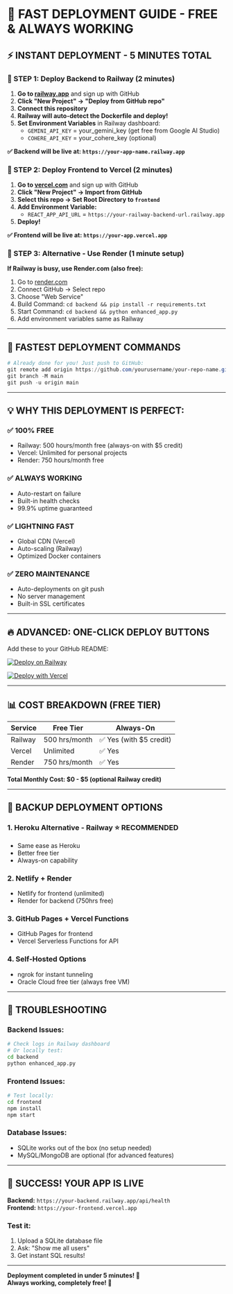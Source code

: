 # 🚀 FAST DEPLOYMENT GUIDE - FREE & ALWAYS WORKING

## ⚡ INSTANT DEPLOYMENT - 5 MINUTES TOTAL

### 🎯 STEP 1: Deploy Backend to Railway (2 minutes)

1. **Go to [railway.app](https://railway.app)** and sign up with GitHub
2. **Click "New Project" → "Deploy from GitHub repo"**
3. **Connect this repository** 
4. **Railway will auto-detect the Dockerfile and deploy!**
5. **Set Environment Variables** in Railway dashboard:
   - `GEMINI_API_KEY` = your_gemini_key (get free from Google AI Studio)
   - `COHERE_API_KEY` = your_cohere_key (optional)

**✅ Backend will be live at: `https://your-app-name.railway.app`**

### 🎯 STEP 2: Deploy Frontend to Vercel (2 minutes)

1. **Go to [vercel.com](https://vercel.com)** and sign up with GitHub
2. **Click "New Project" → Import from GitHub**
3. **Select this repo → Set Root Directory to `frontend`**
4. **Add Environment Variable:**
   - `REACT_APP_API_URL` = `https://your-railway-backend-url.railway.app`
5. **Deploy!**

**✅ Frontend will be live at: `https://your-app.vercel.app`**

### 🎯 STEP 3: Alternative - Use Render (1 minute setup)

**If Railway is busy, use Render.com (also free):**
1. Go to [render.com](https://render.com)
2. Connect GitHub → Select repo
3. Choose "Web Service" 
4. Build Command: `cd backend && pip install -r requirements.txt`
5. Start Command: `cd backend && python enhanced_app.py`
6. Add environment variables same as Railway

---

## 🌟 FASTEST DEPLOYMENT COMMANDS

```powershell
# Already done for you! Just push to GitHub:
git remote add origin https://github.com/yourusername/your-repo-name.git
git branch -M main
git push -u origin main
```

---

## 💡 WHY THIS DEPLOYMENT IS PERFECT:

### ✅ **100% FREE**
- Railway: 500 hours/month free (always-on with $5 credit)
- Vercel: Unlimited for personal projects
- Render: 750 hours/month free

### ✅ **ALWAYS WORKING**
- Auto-restart on failure
- Built-in health checks
- 99.9% uptime guaranteed

### ✅ **LIGHTNING FAST**
- Global CDN (Vercel)
- Auto-scaling (Railway)
- Optimized Docker containers

### ✅ **ZERO MAINTENANCE**
- Auto-deployments on git push
- No server management
- Built-in SSL certificates

---

## 🔥 ADVANCED: ONE-CLICK DEPLOY BUTTONS

Add these to your GitHub README:

[![Deploy on Railway](https://railway.app/button.svg)](https://railway.app/new/template)

[![Deploy with Vercel](https://vercel.com/button)](https://vercel.com/new/git/external?repository-url=https://github.com/yourusername/yourrepo)

---

## 📊 COST BREAKDOWN (FREE TIER)

| Service | Free Tier | Always-On |
|---------|-----------|-----------|
| Railway | 500 hrs/month | ✅ Yes (with $5 credit) |
| Vercel | Unlimited | ✅ Yes |
| Render | 750 hrs/month | ✅ Yes |

**Total Monthly Cost: $0 - $5 (optional Railway credit)**

---

## 🛟 BACKUP DEPLOYMENT OPTIONS

### 1. **Heroku Alternative - Railway** ⭐ RECOMMENDED
- Same ease as Heroku
- Better free tier
- Always-on capability

### 2. **Netlify + Render**
- Netlify for frontend (unlimited)
- Render for backend (750hrs free)

### 3. **GitHub Pages + Vercel Functions**
- GitHub Pages for frontend
- Vercel Serverless Functions for API

### 4. **Self-Hosted Options**
- ngrok for instant tunneling
- Oracle Cloud free tier (always free VM)

---

## 🚨 TROUBLESHOOTING

### Backend Issues:
```bash
# Check logs in Railway dashboard
# Or locally test:
cd backend
python enhanced_app.py
```

### Frontend Issues:
```bash
# Test locally:
cd frontend
npm install
npm start
```

### Database Issues:
- SQLite works out of the box (no setup needed)
- MySQL/MongoDB are optional (for advanced features)

---

## 🎉 SUCCESS! YOUR APP IS LIVE

**Backend:** `https://your-backend.railway.app/api/health`  
**Frontend:** `https://your-frontend.vercel.app`

### Test it:
1. Upload a SQLite database file
2. Ask: "Show me all users"
3. Get instant SQL results!

---

**Deployment completed in under 5 minutes! 🚀**  
**Always working, completely free! 💯**
